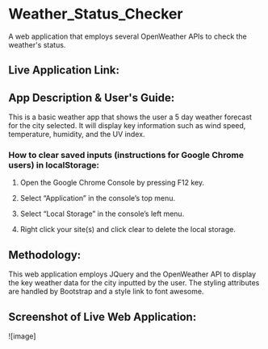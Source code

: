 # Weather_Status_Checker
A web application that employs several OpenWeather APIs to check the weather's status. 

## Live Application Link: 

## App Description & User's Guide:
This is a basic weather app that shows the user a 5 day weather forecast for the city selected. It will display key information such as wind speed, temperature, humidity, 
and the UV index. 

### How to clear saved inputs (instructions for Google Chrome users) in localStorage:
1. Open the Google Chrome Console by pressing F12 key.

2. Select “Application” in the console’s top menu.

3. Select “Local Storage” in the console’s left menu.

4. Right click your site(s) and click clear to delete the local storage.

## Methodology:
This web application employs JQuery and the OpenWeather API to display the key weather data for the city inputted by the user. The styling attributes are handled by Bootstrap and a style link to font awesome. 

## Screenshot of Live Web Application:
![image]
